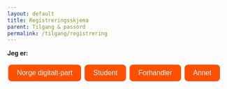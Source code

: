 ```yaml
---
layout: default
title: Registreringsskjema
parent: Tilgang & passord
permalink: /tilgang/registrering
---
```


<!-- HTML and JavaScript to add buttons and functionality -->
<style>
  .modern-button {
    background-color: #fe5000;
    border: none;
    color: white;
    padding: 10px 20px;
    text-align: center;
    text-decoration: none;
    display: inline-block;
    font-size: 16px;
    margin: 4px 2px;
    cursor: pointer;
    border-radius: 8px;
    transition: background-color 0.3s;
  }

  .modern-button:hover {
    background-color: #0056b3;
  }

  #iframeContainer, #messageContainer {
    margin-top: 20px;
    height: 100vh;
  }

  #iframeContainer iframe {
    width: 100%;
    height: 100%;
    border: none;
  }

  .bold-message {
    font-weight: bold;
  }
</style>

<p class="bold-message">Jeg er:</p>
<button class="modern-button" onclick="showIframe('https://www.geonorge.no/NDUserForm/')">Norge digitalt-part</button>
<button class="modern-button" onclick="showMessage()">Student</button>
<button class="modern-button" onclick="showIframe('https://www.geonorge.no/Geodataarbeid/Norge-digitalt/avtaler-og-maler/')">Forhandler</button>
<button class="modern-button" onclick="showIframe('https://www.kartverket.no/api-og-data/kjope-kartdata')">Annet</button>

<div id="iframeContainer" style="display: none;">
  <iframe></iframe>
</div>
<div id="messageContainer" style="display: none;">
  <p class="bold-message">Brukertilganger er kun for Norge digitalt parter.<br>
  Om du er student ber vi deg kontakte ansvarlig ved ditt universitet / høgskole.</p>
  <p class="bold-message">
    <a href="https://www.geonorge.no/globalassets/geonorge2/parter/nasjonale-parter-i-norge-digitalt-1.pdf" target="_blank">Liste over nasjonale parter i Norge digitalt</a>
  </p>
</div>

<script>
  function showIframe(url) {
    document.getElementById('iframeContainer').style.display = 'block';
    document.getElementById('iframeContainer').querySelector('iframe').src = url;
    document.getElementById('messageContainer').style.display = 'none';
  }

  function showMessage() {
    document.getElementById('iframeContainer').style.display = 'none';
    document.getElementById('messageContainer').style.display = 'block';
  }
</script>

